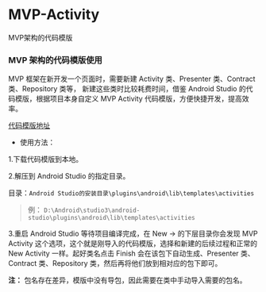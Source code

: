# MVP-Activity
MVP架构的代码模版

### MVP 架构的代码模版使用

MVP 框架在新开发一个页面时，需要新建 Activity 类、Presenter 类、Contract 类、Repository 类等，
新建这些类时比较耗费时间，借鉴 Android Studio 的代码模版，根据项目本身自定义 MVP Activity 代码模版，方便快捷开发，提高效率。

[代码模版地址](https://github.com/zhangloveyan/MVP-Activity)

* 使用方法：

1.下载代码模版到本地。

2.解压到 Android Studio 的指定目录。

目录：`Android Studio的安装目录\plugins\android\lib\templates\activities`

>例： `D:\Android\studio3\android-studio\plugins\android\lib\templates\activities`

3.重启 Android Studio 等待项目编译完成，在 New -> 的下层目录你会发现 MVP Activity 这个选项，这个就是刚导入的代码模版，选择和新建的后续过程和正常的 New Activity 一样。起好类名点击 Finish 会在该包下自动生成、Presenter 类、Contract 类、Repository 类，然后再将他们放到相对应的包下即可。

**注：** 包名存在差异，模版中没有导包，因此需要在类中手动导入需要的包名。
